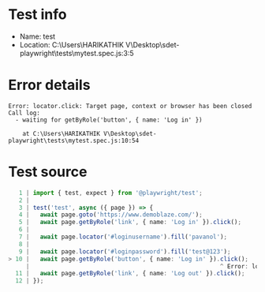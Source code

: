 # Test info

- Name: test
- Location: C:\Users\HARIKATHIK V\Desktop\sdet-playwright\tests\mytest.spec.js:3:5

# Error details

```
Error: locator.click: Target page, context or browser has been closed
Call log:
  - waiting for getByRole('button', { name: 'Log in' })

    at C:\Users\HARIKATHIK V\Desktop\sdet-playwright\tests\mytest.spec.js:10:54
```

# Test source

```ts
   1 | import { test, expect } from '@playwright/test';
   2 |
   3 | test('test', async ({ page }) => {
   4 |   await page.goto('https://www.demoblaze.com/');
   5 |   await page.getByRole('link', { name: 'Log in' }).click();
   6 |   
   7 |   await page.locator('#loginusername').fill('pavanol');
   8 |  
   9 |   await page.locator('#loginpassword').fill('test@123');
> 10 |   await page.getByRole('button', { name: 'Log in' }).click();
     |                                                      ^ Error: locator.click: Target page, context or browser has been closed
  11 |   await page.getByRole('link', { name: 'Log out' }).click();
  12 | });
```